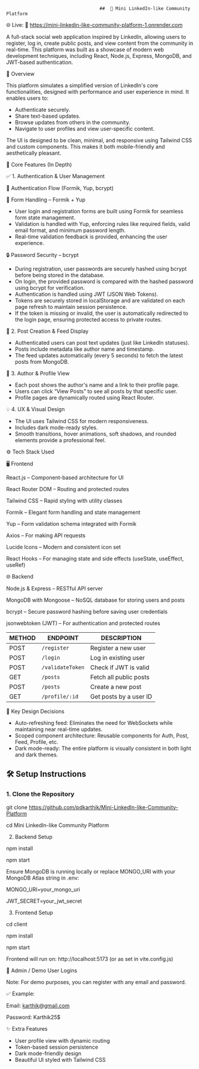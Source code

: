                                       ##  💼 Mini LinkedIn-like Community Platform

🌐 Live: 🔗 https://mini-linkedin-like-community-platform-1.onrender.com

A full-stack social web application inspired by LinkedIn, allowing users to register, log in, create public posts, and view content from the community in real-time. This platform was built as a showcase of modern web development techniques, including React, Node.js, Express, MongoDB, and JWT-based authentication.

🌟 Overview

This platform simulates a simplified version of LinkedIn's core functionalities, designed with performance and user experience in mind. It enables users to:

- Authenticate securely.
- Share text-based updates.
- Browse updates from others in the community.
- Navigate to user profiles and view user-specific content.

The UI is designed to be clean, minimal, and responsive using Tailwind CSS and custom components. This makes it both mobile-friendly and aesthetically pleasant.

🔧 Core Features (In Depth)

✅ 1. Authentication & User Management

🔁 Authentication Flow (Formik, Yup, bcrypt)

🧾 Form Handling – Formik + Yup

- User login and registration forms are built using Formik for seamless form state management.
- Validation is handled with Yup, enforcing rules like required fields, valid email format, and minimum password length.
- Real-time validation feedback is provided, enhancing the user experience.

🔒 Password Security – bcrypt

- During registration, user passwords are securely hashed using bcrypt before being stored in the database.
- On login, the provided password is compared with the hashed password using bcrypt for verification.
- Authentication is handled using JWT (JSON Web Tokens).
- Tokens are securely stored in localStorage and are validated on each page refresh to maintain session persistence.
- If the token is missing or invalid, the user is automatically redirected to the login page, ensuring protected access to private routes.

📝 2. Post Creation & Feed Display
- Authenticated users can post text updates (just like LinkedIn statuses).
- Posts include metadata like author name and timestamp.
- The feed updates automatically (every 5 seconds) to fetch the latest posts from MongoDB.

👤 3. Author & Profile View
- Each post shows the author's name and a link to their profile page.
- Users can click “View Posts” to see all posts by that specific user.
- Profile pages are dynamically routed using React Router.

💡 4. UX & Visual Design
- The UI uses Tailwind CSS for modern responsiveness.
- Includes dark mode-ready styles.
- Smooth transitions, hover animations, soft shadows, and rounded elements provide a professional feel.

⚙️ Tech Stack Used

🖥️ Frontend

React.js – Component-based architecture for UI

React Router DOM – Routing and protected routes

Tailwind CSS – Rapid styling with utility classes

Formik – Elegant form handling and state management

Yup – Form validation schema integrated with Formik

Axios – For making API requests

Lucide Icons – Modern and consistent icon set

React Hooks – For managing state and side effects (useState, useEffect, useRef)


🌐 Backend

Node.js & Express – RESTful API server

MongoDB with Mongoose – NoSQL database for storing users and posts

bcrypt – Secure password hashing before saving user credentials

jsonwebtoken (JWT) – For authentication and protected routes


| METHOD | ENDPOINT         | DESCRIPTION            |
| ------ | ---------------- | ---------------------- |
| POST   | `/register`      | Register a new user    |
| POST   | `/login`         | Log in existing user   |
| POST   | `/validateToken` | Check if JWT is valid  |
| GET    | `/posts`         | Fetch all public posts |
| POST   | `/posts`         | Create a new post      |
| GET    | `/profile/:id`   | Get posts by a user ID |


📌 Key Design Decisions

- Auto-refreshing feed: Eliminates the need for WebSockets while maintaining near real-time updates.
- Scoped component architecture: Reusable components for Auth, Post, Feed, Profile, etc.
- Dark mode-ready: The entire platform is visually consistent in both light and dark themes.


## 🛠️ Setup Instructions

### 1. Clone the Repository

git clone https://github.com/pdkarthik/Mini-LinkedIn-like-Community-Platform

cd Mini LinkedIn-like Community Platform

2. Backend Setup

npm install

npm start

Ensure MongoDB is running locally or replace MONGO_URI with your MongoDB Atlas string in .env:

MONGO_URI=your_mongo_uri

JWT_SECRET=your_jwt_secret

3. Frontend Setup

cd client

npm install

npm start

Frontend will run on: http://localhost:5173 (or as set in vite.config.js)


👤 Admin / Demo User Logins

Note: For demo purposes, you can register with any email and password.

✅ Example:

Email: karthik@gmail.com

Password: Karthik25$

✨ Extra Features
- User profile view with dynamic routing
- Token-based session persistence
- Dark mode-friendly design
- Beautiful UI styled with Tailwind CSS

